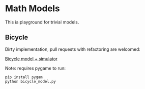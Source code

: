 # Math Models

This ia playground for trivial models.

## Bicycle

Dirty implementation, pull requests with refactoring are welcomed:

[Bicycle model + simulator](bicycle/bicycle_simulator.py)

Note: requires pygame to run:
```
pip install pygam
python bicycle_model.py
```
